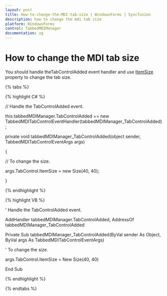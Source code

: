```yaml
---
layout: post
title: How-to-change-the-MDI-tab-size | WindowsForms | Syncfusion
description: how to change the mdi tab size
platform: WindowsForms
control: TabbedMDIManager
documentation: ug
---
```


# How to change the MDI tab size

You should handle theTabControlAdded event handler and use [ItemSize](https://help.syncfusion.com/cr/windowsforms/Syncfusion.Tools.Windows~Syncfusion.Windows.Forms.Tools.TabControlAdv~ItemSize.html) property to change the tab size.

{% tabs %}

{% highlight C# %}



// Handle the TabControlAdded event. 

this.tabbedMDIManager.TabControlAdded += new TabbedMDITabControlEventHandler(tabbedMDIManager_TabControlAdded); 

private void tabbedMDIManager_TabControlAdded(object sender, TabbedMDITabControlEventArgs args) 

{ 

// To change the size. 

args.TabControl.ItemSize = new Size(40, 40); 

}

{% endhighlight %}

{% highlight VB %}



' Handle the TabControlAdded event. 

AddHandler tabbedMDIManager.TabControlAdded, AddressOf tabbedMDIManager_TabControlAdded

Private Sub tabbedMDIManager_TabControlAdded(ByVal sender As Object, ByVal args As TabbedMDITabControlEventArgs)

' To change the size. 

args.TabControl.ItemSize = New Size(40, 40)

End Sub


{% endhighlight %}

{% endtabs %}